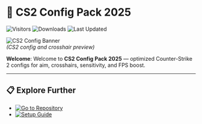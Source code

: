 # 🎯 CS2 Config Pack 2025

![Visitors](https://img.shields.io/badge/Visitors-220K+-ff9f43)
![Downloads](https://img.shields.io/badge/Downloads-120K+-6ab04c)
![Last Updated](https://img.shields.io/badge/Last_Updated-Aug_2025-3498db)

![CS2 Config Banner](https://s3-alpha.figma.com/hub/file/6100897352/ac4294ff-f56f-4675-9832-c3e3e990542b-cover.png)  
*(CS2 config and crosshair preview)*  

**Welcome**: Welcome to **CS2 Config Pack 2025** — optimized Counter-Strike 2 configs for aim, crosshairs, sensitivity, and FPS boost.  

---

## 📋 Explore Further  
- [![Go to Repository](https://img.shields.io/badge/View_Repository-NOW-blueviolet)](https://github.com/CS2-Config-Pack-2025/cs2-config-pack-2025)  
- [![Setup Guide](https://img.shields.io/badge/Setup_Guide-OPEN-blueviolet)](https://github.com/CS2-Config-Pack-2025/cs2-config-pack-2025)  

